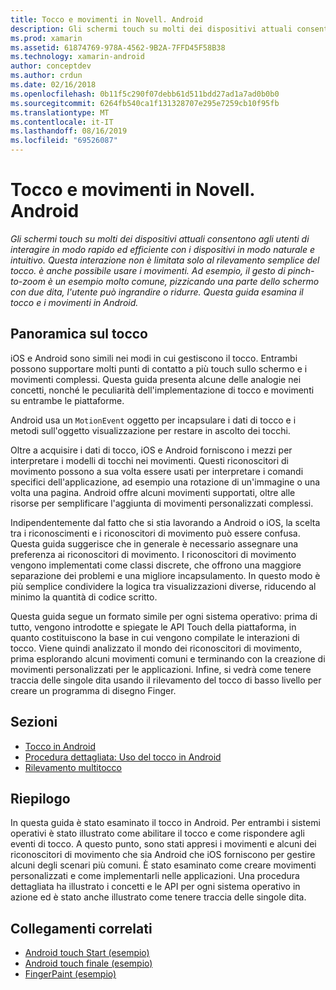 ```yaml
---
title: Tocco e movimenti in Novell. Android
description: Gli schermi touch su molti dei dispositivi attuali consentono agli utenti di interagire in modo rapido ed efficiente con i dispositivi in modo naturale e intuitivo. Questa interazione non è limitata solo al rilevamento semplice del tocco. è anche possibile usare i movimenti. Ad esempio, il gesto di pinch-to-zoom è un esempio molto comune, pizzicando una parte dello schermo con due dita, l'utente può ingrandire o ridurre. Questa guida esamina il tocco e i movimenti in Android.
ms.prod: xamarin
ms.assetid: 61874769-978A-4562-9B2A-7FFD45F58B38
ms.technology: xamarin-android
author: conceptdev
ms.author: crdun
ms.date: 02/16/2018
ms.openlocfilehash: 0b11f5c290f07debb61d511bdd27ad1a7ad0b0b0
ms.sourcegitcommit: 6264fb540ca1f131328707e295e7259cb10f95fb
ms.translationtype: MT
ms.contentlocale: it-IT
ms.lasthandoff: 08/16/2019
ms.locfileid: "69526087"
---
```

# <a name="touch-and-gestures-in-xamarinandroid"></a>Tocco e movimenti in Novell. Android

_Gli schermi touch su molti dei dispositivi attuali consentono agli utenti di interagire in modo rapido ed efficiente con i dispositivi in modo naturale e intuitivo. Questa interazione non è limitata solo al rilevamento semplice del tocco. è anche possibile usare i movimenti. Ad esempio, il gesto di pinch-to-zoom è un esempio molto comune, pizzicando una parte dello schermo con due dita, l'utente può ingrandire o ridurre. Questa guida esamina il tocco e i movimenti in Android._

## <a name="touch-overview"></a>Panoramica sul tocco

iOS e Android sono simili nei modi in cui gestiscono il tocco. Entrambi possono supportare molti punti di contatto a più touch sullo schermo e i movimenti complessi. Questa guida presenta alcune delle analogie nei concetti, nonché le peculiarità dell'implementazione di tocco e movimenti su entrambe le piattaforme.

Android usa un `MotionEvent` oggetto per incapsulare i dati di tocco e i metodi sull'oggetto visualizzazione per restare in ascolto dei tocchi.

Oltre a acquisire i dati di tocco, iOS e Android forniscono i mezzi per interpretare i modelli di tocchi nei movimenti. Questi riconoscitori di movimento possono a sua volta essere usati per interpretare i comandi specifici dell'applicazione, ad esempio una rotazione di un'immagine o una volta una pagina. Android offre alcuni movimenti supportati, oltre alle risorse per semplificare l'aggiunta di movimenti personalizzati complessi.

Indipendentemente dal fatto che si stia lavorando a Android o iOS, la scelta tra i riconoscimenti e i riconoscitori di movimento può essere confusa. Questa guida suggerisce che in generale è necessario assegnare una preferenza ai riconoscitori di movimento. I riconoscitori di movimento vengono implementati come classi discrete, che offrono una maggiore separazione dei problemi e una migliore incapsulamento. In questo modo è più semplice condividere la logica tra visualizzazioni diverse, riducendo al minimo la quantità di codice scritto.

Questa guida segue un formato simile per ogni sistema operativo: prima di tutto, vengono introdotte e spiegate le API Touch della piattaforma, in quanto costituiscono la base in cui vengono compilate le interazioni di tocco. Viene quindi analizzato il mondo dei riconoscitori di movimento, prima esplorando alcuni movimenti comuni e terminando con la creazione di movimenti personalizzati per le applicazioni. Infine, si vedrà come tenere traccia delle singole dita usando il rilevamento del tocco di basso livello per creare un programma di disegno Finger.

## <a name="sections"></a>Sezioni

- [Tocco in Android](~/android/app-fundamentals/touch/android-touch-walkthrough.md)
- [Procedura dettagliata: Uso del tocco in Android](~/android/app-fundamentals/touch/android-touch-walkthrough.md)
- [Rilevamento multitocco](touch-tracking.md)

## <a name="summary"></a>Riepilogo

In questa guida è stato esaminato il tocco in Android. Per entrambi i sistemi operativi è stato illustrato come abilitare il tocco e come rispondere agli eventi di tocco. A questo punto, sono stati appresi i movimenti e alcuni dei riconoscitori di movimento che sia Android che iOS forniscono per gestire alcuni degli scenari più comuni. È stato esaminato come creare movimenti personalizzati e come implementarli nelle applicazioni. Una procedura dettagliata ha illustrato i concetti e le API per ogni sistema operativo in azione ed è stato anche illustrato come tenere traccia delle singole dita.



## <a name="related-links"></a>Collegamenti correlati

- [Android touch Start (esempio)](https://docs.microsoft.com/samples/xamarin/monodroid-samples/applicationfundamentals-touch-start)
- [Android touch finale (esempio)](https://docs.microsoft.com/samples/xamarin/monodroid-samples/applicationfundamentals-touch-final)
- [FingerPaint (esempio)](https://docs.microsoft.com/samples/xamarin/monodroid-samples/applicationfundamentals-fingerpaint)
